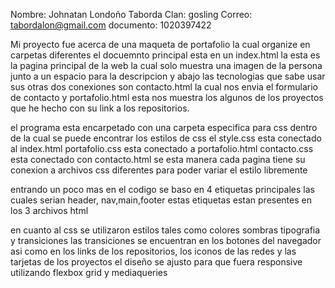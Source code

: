 Nombre: Johnatan Londoño Taborda
Clan: gosling
Correo: tabordalon@gmail.com
documento: 1020397422

Mi proyecto fue acerca de una maqueta de portafolio  la cual organize  en carpetas diferentes el docuemnto principal esta en un index.html la esta es la pagina principal de la web la cual solo muestra 
una imagen de la persona junto a un espacio para la descripcion y abajo las tecnologias que sabe usar sus otras dos conexiones son contacto.html la cual nos envia el formulario de contacto y portafolio.html 
esta nos muestra los algunos de los proyectos que he hecho con su link a los repositorios.

el programa esta encarpetado con una carpeta especifica para css dentro de la cual se puede encontrar los estilos de css el style.css esta conectado al index.html
portafolio.css esta conectado a portafolio.html
contacto.css esta conectado con contacto.html
se esta manera cada pagina tiene su conexion a archivos css diferentes para poder variar el estilo libremente 

entrando un poco mas en el codigo se baso en 4 etiquetas principales las cuales serian header, nav,main,footer estas etiquetas estan presentes en los 3 archivos html

en cuanto al css se utilizaron estilos tales como colores sombras tipografia y transiciones las transiciones se encuentran en los botones del navegador asi como en los links de los repositorios, 
los iconos de las redes y las tarjetas de los proyectos
el diseño se ajusto para que fuera responsive utilizando flexbox grid y mediaqueries 
